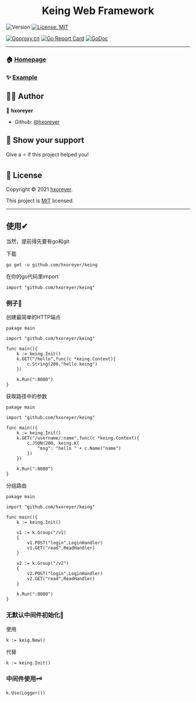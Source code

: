 <h1 align="center">Keing Web Framework</h1>
<p>
  <img alt="Version" src="https://img.shields.io/badge/version-v0.1.1-blue.svg?cacheSeconds=2592000" />
  <a href="https://github.com/hXoreyer/keing/blob/master/LICENSE" target="_blank">
    <img alt="License: MIT" src="https://img.shields.io/badge/License-MIT-yellow.svg" />
  </a>
</p>

[![Goproxy.cn](https://goproxy.cn/stats/github.com/hxoreyer/keing/badges/download-count.svg)](https://goproxy.cn)
[![Go Report Card](https://goreportcard.com/badge/github.com/hxoreyer/keing)](https://goreportcard.com/report/github.com/hxoreyer/keing)
[![GoDoc](https://pkg.go.dev/badge/github.com/hxoreyer/keing?status.svg)](https://pkg.go.dev/github.com/hxoreyer/keing?tab=doc)

---

### 🏠 [Homepage](https://github.com/hxoreyer/keing)

### ✨ [Example](https://github.com/hXoreyer/keing/tree/master/example)

## 👨‍🎓 Author

👤 **hxoreyer**

* Github: [@hxoreyer](https://github.com/hxoreyer)

## 🎁 Show your support

Give a ⭐️ if this project helped you!

## 📝 License

Copyright © 2021 [hxoreyer](https://github.com/hxoreyer).

This project is [MIT](https://github.com/hXoreyer/keing/LICENSE) licensed.   

---
## 使用✔
当然，提前得先要有go和git  

下载  
```shell
go get -u github.com/hxoreyer/keing
```

在你的go代码里import
```golang
import "github.com/hxoreyer/keing"
```

### 例子💯   
创建最简单的HTTP端点   
```golang   
pakage main

import "github.com/hxoreyer/keing"

func main(){
	k := keing.Init()
	k.GET("/hello",func(c *keing.Context){
		c.String(200,"hello keing")
	})
	
	k.Run(":8080")
}
```
获取路径中的参数 
```golang   
pakage main

import "github.com/hxoreyer/keing"

func main(){
	k := keing.Init()
	k.GET("/username/:name",func(c *keing.Context){
        c.JSON(200, keing.K{
            "msg": "hello " + c.Name("name")
        })
	})
	
	k.Run(":8080")
}
```
分组路由 
```golang   
pakage main

import "github.com/hxoreyer/keing"

func main(){
	k := keing.Init()
	
	v1 := k.Group("/v1)
	{
		v1.POST("login",LoginHandler)
		v1.GET("read",ReadHandler)
	}
	
	v2 := k.Group("/v2")
	{
		v2.POST("login",LoginHandler)
		v2.GET("read",ReadHandler)
	}
	
	k.Run(":8080")
}
```
### 无默认中间件初始化🚫
使用
```golang   
k := keig.New()
```
代替
```golang
k := keing.Init()
```
### 中间件使用🗝
```golang   
k.Use(Logger())
```

